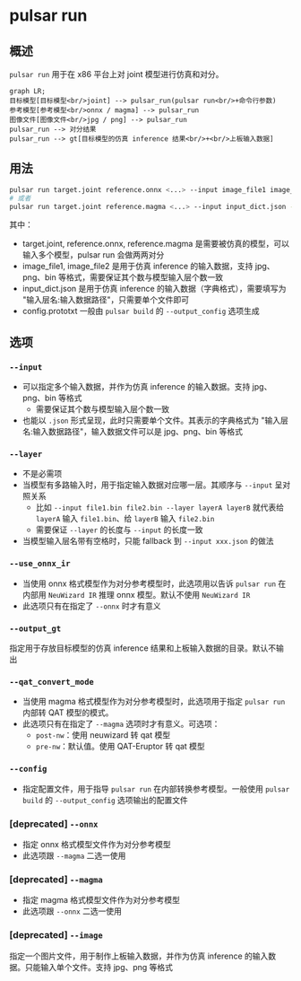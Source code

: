 # pulsar run

## 概述

`pulsar run` 用于在 x86 平台上对 joint 模型进行仿真和对分。
```mermaid
graph LR;
目标模型[目标模型<br/>joint] --> pulsar_run(pulsar run<br/>+命令行参数)
参考模型[参考模型<br/>onnx / magma] --> pulsar_run
图像文件[图像文件<br/>jpg / png] --> pulsar_run
pulsar_run --> 对分结果
pulsar_run --> gt[目标模型的仿真 inference 结果<br/>+<br/>上板输入数据]
```

## 用法
```bash
pulsar run target.joint reference.onnx <...> --input image_file1 image_file2 <...> --config config.prototxt
# 或者
pulsar run target.joint reference.magma <...> --input input_dict.json --config config.prototxt
```
其中：
* target.joint, reference.onnx, reference.magma 是需要被仿真的模型，可以输入多个模型，pulsar run 会做两两对分
* image_file1, image_file2 是用于仿真 inference 的输入数据，支持 jpg、png、bin 等格式，需要保证其个数与模型输入层个数一致
* input_dict.json 是用于仿真 inference 的输入数据（字典格式），需要填写为 "输入层名:输入数据路径"，只需要单个文件即可
* config.prototxt 一般由 `pulsar build` 的 `--output_config` 选项生成

## 选项

### `--input`
* 可以指定多个输入数据，并作为仿真 inference 的输入数据。支持 jpg、png、bin 等格式
  * 需要保证其个数与模型输入层个数一致
* 也能以 `.json` 形式呈现，此时只需要单个文件。其表示的字典格式为 "输入层名:输入数据路径"，输入数据文件可以是 jpg、png、bin 等格式

### `--layer`
* 不是必需项
* 当模型有多路输入时，用于指定输入数据对应哪一层。其顺序与 `--input` 呈对照关系
  * 比如 `--input file1.bin file2.bin --layer layerA layerB` 就代表给 `layerA` 输入 `file1.bin`、给 `layerB` 输入 `file2.bin`
  * 需要保证 `--layer` 的长度与 `--input` 的长度一致
* 当模型输入层名带有空格时，只能 fallback 到 `--input xxx.json` 的做法

### `--use_onnx_ir`
* 当使用 onnx 格式模型作为对分参考模型时，此选项用以告诉 `pulsar run` 在内部用 `NeuWizard IR` 推理 onnx 模型。默认不使用 `NeuWizard IR`
* 此选项只有在指定了 `--onnx` 时才有意义

### `--output_gt`
指定用于存放目标模型的仿真 inference 结果和上板输入数据的目录。默认不输出

### `--qat_convert_mode`
* 当使用 magma 格式模型作为对分参考模型时，此选项用于指定 `pulsar run` 内部转 QAT 模型的模式。
* 此选项只有在指定了 `--magma` 选项时才有意义。可选项：
  * `post-nw`：使用 neuwizard 转 qat 模型
  * `pre-nw`：默认值。使用 QAT-Eruptor 转 qat 模型

### `--config`
* 指定配置文件，用于指导 `pulsar run` 在内部转换参考模型。一般使用 `pulsar build` 的 `--output_config` 选项输出的配置文件

### [deprecated] `--onnx`
* 指定 onnx 格式模型文件作为对分参考模型
* 此选项跟 `--magma` 二选一使用

### [deprecated] `--magma`
* 指定 magma 格式模型文件作为对分参考模型
* 此选项跟 `--onnx` 二选一使用

### [deprecated] `--image`
指定一个图片文件，用于制作上板输入数据，并作为仿真 inference 的输入数据。只能输入单个文件。支持 jpg、png 等格式